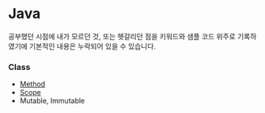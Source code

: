 # Java
공부했던 시점에 내가 모르던 것, 또는 헷갈리던 점을 키워드와 샘플 코드 위주로 기록하였기에 기본적인 내용은 누락되어 있을 수 있습니다.

### Class
- [Method](https://github.com/Hyune-c/TIL/blob/master/Java/Method.md)
- [Scope](https://github.com/Hyune-c/TIL/blob/master/Java/Scope.md)
- Mutable, Immutable
<!--stackedit_data:
eyJoaXN0b3J5IjpbLTEyNDExNjkyNTNdfQ==
-->